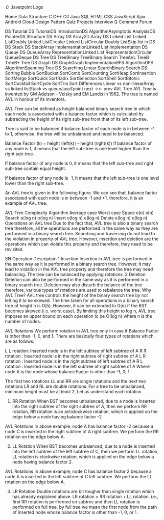 ⇧
Javatpoint Logo

Home
Data Structure
C
C++
C#
Java
SQL
HTML
CSS
JavaScript
Ajax
Android
Cloud
Design Pattern
Quiz
Projects
Interview Q
Comment
Forum

DS Tutorial
DS TutorialDS IntroductionDS AlgorithmAsymptotic AnalysisDS PointerDS Structure
DS Array
DS Array2D Array
DS Linked List
Linked ListDoubly Linked ListCircular Linked ListCircular Doubly ListSkip list in DS
DS Stack
DS StackArray ImplementationLinked List Implementation
DS Queue
DS QueueArray RepresentationLinked List RepresentationCircular QueueDeque
DS Tree
DS TreeBinary TreeBinary Search TreeAVL TreeB TreeB+ Tree
DS Graph
DS GraphGraph ImplementationBFS AlgorithmDFS AlgorithmSpanning Tree
DS Searching
Linear SearchBinary Search
DS Sorting
Bubble SortBucket SortComb SortCounting SortHeap SortInsertion SortMerge SortQuick SortRadix SortSelection SortShell SortBitonic SortCocktail SortCycle SortTim Sort
Differences
Linear vs non-linearArray vs linked listStack vs queueJavaTpoint
next →← prev
AVL Tree
AVL Tree is invented by GM Adelson - Velsky and EM Landis in 1962. The tree is named AVL in honour of its inventors.

AVL Tree can be defined as height balanced binary search tree in which each node is associated with a balance factor which is calculated by subtracting the height of its right sub-tree from that of its left sub-tree.

Tree is said to be balanced if balance factor of each node is in between -1 to 1, otherwise, the tree will be unbalanced and need to be balanced.

Balance Factor (k) = height (left(k)) - height (right(k))
If balance factor of any node is 1, it means that the left sub-tree is one level higher than the right sub-tree.

If balance factor of any node is 0, it means that the left sub-tree and right sub-tree contain equal height.

If balance factor of any node is -1, it means that the left sub-tree is one level lower than the right sub-tree.

An AVL tree is given in the following figure. We can see that, balance factor associated with each node is in between -1 and +1. therefore, it is an example of AVL tree.

AVL Tree
Complexity
Algorithm	Average case	Worst case
Space	o(n)	o(n)
Search	o(log n)	o(log n)
Insert	o(log n)	o(log n)
Delete	o(log n)	o(log n)
Operations on AVL tree
Due to the fact that, AVL tree is also a binary search tree therefore, all the operations are performed in the same way as they are performed in a binary search tree. Searching and traversing do not lead to the violation in property of AVL tree. However, insertion and deletion are the operations which can violate this property and therefore, they need to be revisited.

SN	Operation	Description
1	Insertion	Insertion in AVL tree is performed in the same way as it is performed in a binary search tree. However, it may lead to violation in the AVL tree property and therefore the tree may need balancing. The tree can be balanced by applying rotations.
2	Deletion	Deletion can also be performed in the same way as it is performed in a binary search tree. Deletion may also disturb the balance of the tree therefore, various types of rotations are used to rebalance the tree.
Why AVL Tree?
AVL tree controls the height of the binary search tree by not letting it to be skewed. The time taken for all operations in a binary search tree of height h is O(h). However, it can be extended to O(n) if the BST becomes skewed (i.e. worst case). By limiting this height to log n, AVL tree imposes an upper bound on each operation to be O(log n) where n is the number of nodes.

AVL Rotations
We perform rotation in AVL tree only in case if Balance Factor is other than -1, 0, and 1. There are basically four types of rotations which are as follows:

L L rotation: Inserted node is in the left subtree of left subtree of A
R R rotation : Inserted node is in the right subtree of right subtree of A
L R rotation : Inserted node is in the right subtree of left subtree of A
R L rotation : Inserted node is in the left subtree of right subtree of A
Where node A is the node whose balance Factor is other than -1, 0, 1.

The first two rotations LL and RR are single rotations and the next two rotations LR and RL are double rotations. For a tree to be unbalanced, minimum height must be at least 2, Let us understand each rotation

1. RR Rotation
When BST becomes unbalanced, due to a node is inserted into the right subtree of the right subtree of A, then we perform RR rotation, RR rotation is an anticlockwise rotation, which is applied on the edge below a node having balance factor -2

AVL Rotations
In above example, node A has balance factor -2 because a node C is inserted in the right subtree of A right subtree. We perform the RR rotation on the edge below A.

2. LL Rotation
When BST becomes unbalanced, due to a node is inserted into the left subtree of the left subtree of C, then we perform LL rotation, LL rotation is clockwise rotation, which is applied on the edge below a node having balance factor 2.

AVL Rotations
In above example, node C has balance factor 2 because a node A is inserted in the left subtree of C left subtree. We perform the LL rotation on the edge below A.

3. LR Rotation
Double rotations are bit tougher than single rotation which has already explained above. LR rotation = RR rotation + LL rotation, i.e., first RR rotation is performed on subtree and then LL rotation is performed on full tree, by full tree we mean the first node from the path of inserted node whose balance factor is other than -1, 0, or 1.

